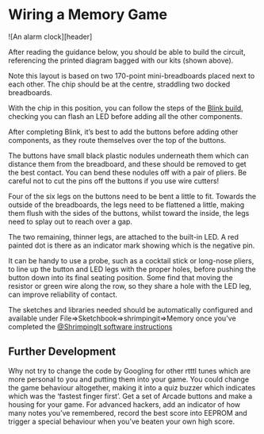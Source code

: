 # Wiring a Memory Game

![An alarm clock][header]

After reading the guidance below, you should be able to build the circuit, referencing the printed diagram bagged with our kits (shown above).

Note this layout is based on two 170-point mini-breadboards placed next to each other. The chip should be at the centre, straddling two docked breadboards. 

With the chip in this position, you can follow the steps of the [Blink build](../blink/build.html), checking you can flash an LED before adding all the other components.

After completing Blink, it’s best to add the buttons before adding other components, as they route themselves over the top of the buttons. 

The buttons have small black plastic nodules underneath them which can distance them from the breadboard, and these should be removed to get the best contact. You can bend these nodules off with a pair of pliers. Be careful not to cut the pins off the buttons if you use wire cutters! 

Four of the six legs on the buttons need to be bent a little to fit. Towards the outside of the breadboards, the legs need to be flattened a little, making them flush with the sides of the buttons, whilst toward the inside, the legs need to splay out to reach over a gap. 

The two remaining, thinner legs, are attached to the built-in LED. A red painted dot is there as an indicator mark showing which is the negative pin. 

It can be handy to use a probe, such as a cocktail stick or long-nose pliers, to line up the button and LED legs with the proper holes, before pushing the button down into its final seating position. Some find that moving the resistor or green wire along the row, so they share a hole with the LED leg, can improve reliability of contact.

The sketches and libraries needed should be automatically configured and available under File=>Sketchbook=>shrimpingit=>Memory once you've completed the [@ShrimpingIt software instructions](../shrimp/program.html)

## Further Development

Why not try to change the code by Googling for other rtttl tunes which are more personal to you and putting them into your game. You could change the game behaviour altogether, making it into a quiz buzzer which indicates which was the ‘fastest finger first’. Get a set of Arcade buttons and make a housing for your game. For advanced hackers, add an indicator of how many notes you’ve remembered, record the best score into EEPROM and trigger a special behaviour when you’ve beaten your own high score.

